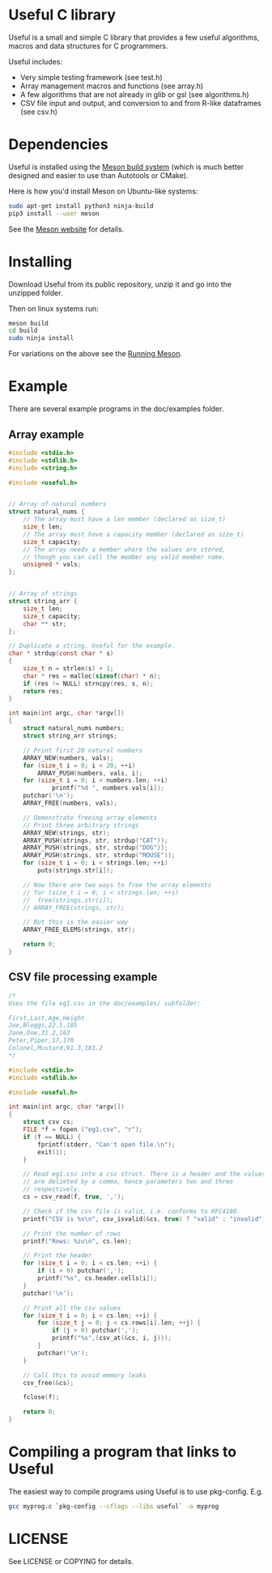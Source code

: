 # Useful C library

Useful is a small and simple C library that provides a few useful algorithms,
macros and data structures for C programmers.

Useful includes:

- Very simple testing framework (see test.h)
- Array management macros and functions (see array.h)
- A few algorithms that are not already in glib or gsl (see algorithms.h)
- CSV file input and output, and conversion to and from R-like dataframes (see csv.h)

# Dependencies

Useful is installed using the [Meson build system](http://mesonbuild.com/)
(which is much better designed and easier to use than Autotools or CMake).

Here is how you'd install Meson on Ubuntu-like systems:

```bash
sudo apt-get install python3 ninja-build
pip3 install --user meson
```

See the [Meson website](http://mesonbuild.com/Quick-guide.html) for details.

# Installing

Download Useful from its public repository, unzip it and go into the unzipped folder.

Then on linux systems run:

```bash
meson build
cd build
sudo ninja install
```

For variations on the above see the [Running Meson](http://mesonbuild.com/Running-Meson.html/).

# Example

There are several example programs in the doc/examples folder.

## Array example

```C
#include <stdio.h>
#include <stdlib.h>
#include <string.h>

#include <useful.h>


// Array of natural numbers
struct natural_nums {
	// The array must have a len member (declared as size_t)
	size_t len;
	// The array must have a capacity member (declared as size_t)
	size_t capacity;
	// The array needs a member where the values are stored,
	// though you can call the member any valid member name.
	unsigned * vals;
};


// Array of strings
struct string_arr {
	size_t len;
	size_t capacity;
	char ** str;
};

// Duplicate a string. Useful for the example.
char * strdup(const char * s)
{
	size_t n = strlen(s) + 1;
	char * res = malloc(sizeof(char) * n);
	if (res != NULL) strncpy(res, s, n);
	return res;
}

int main(int argc, char *argv[])
{
	struct natural_nums numbers;
	struct string_arr strings;

	// Print first 20 natural numbers
	ARRAY_NEW(numbers, vals);
	for (size_t i = 0; i < 20; ++i)
		ARRAY_PUSH(numbers, vals, i);
	for (size_t i = 0; i < numbers.len; ++i)
		    printf("%d ", numbers.vals[i]);
	putchar('\n');
	ARRAY_FREE(numbers, vals);

	// Demonstrate freeing array elements
	// Print three arbitrary strings
	ARRAY_NEW(strings, str);
	ARRAY_PUSH(strings, str, strdup("CAT"));
	ARRAY_PUSH(strings, str, strdup("DOG"));
	ARRAY_PUSH(strings, str, strdup("MOUSE"));
	for (size_t i = 0; i < strings.len; ++i)
		puts(strings.str[i]);

	// Now there are two ways to free the array elements
	// for (size_t i = 0; i < strings.len; ++i)
	//	free(strings.str[i]);
	// ARRAY_FREE(strings, str);

	// But this is the easier way
	ARRAY_FREE_ELEMS(strings, str);

	return 0;
}
```

## CSV file processing example

```C
/*
Uses the file eg1.csv in the doc/examples/ subfolder:

First,Last,Age,Height
Joe,Bloggs,22.5,185
Jane,Doe,31.2,163
Peter,Piper,17,170
Colonel,Mustard,91.3,181.2
*/

#include <stdio.h>
#include <stdlib.h>

#include <useful.h>

int main(int argc, char *argv[])
{
	struct csv cs;
	FILE *f = fopen ("eg1.csv", "r");
	if (f == NULL) {
		fprintf(stderr, "Can't open file.\n");
		exit(1);
	}

	// Read eg1.csv into a csv struct. There is a header and the values
	// are delimted by a comma, hence parameters two and three
	// respectively.
	cs = csv_read(f, true, ',');

	// Check if the csv file is valid, i.e. conforms to RFC4180.
	printf("CSV is %s\n", csv_isvalid(&cs, true) ? "valid" : "invalid");

	// Print the number of rows
	printf("Rows: %zu\n", cs.len);

	// Print the header
	for (size_t i = 0; i < cs.len; ++i) {
		if (i > 0) putchar(',');
		printf("%s", cs.header.cells[i]);
	}
	putchar('\n');

	// Print all the csv values
	for (size_t i = 0; i < cs.len; ++i) {
		for (size_t j = 0; j < cs.rows[i].len; ++j) {
			if (j > 0) putchar(',');
			printf("%s",(csv_at(&cs, i, j)));
		}
		putchar('\n');
	}

	// Call this to avoid memory leaks
	csv_free(&cs);

	fclose(f);

	return 0;
}
```

# Compiling a program that links to Useful

The easiest way to compile programs using Useful is to use pkg-config. E.g.

```bash
gcc myprog.c `pkg-config --cflags --libs useful` -o myprog
```

# LICENSE

See LICENSE or COPYING for details.
